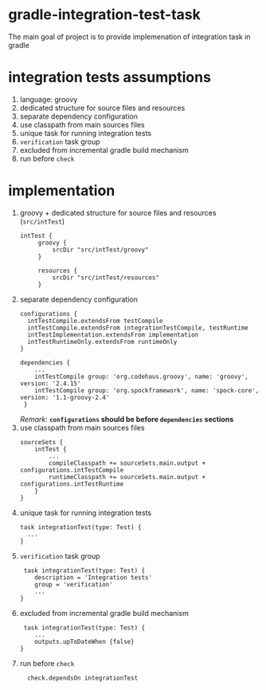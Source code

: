 # gradle-integration-test-task
The main goal of project is to provide implemenation of integration task in gradle

# integration tests assumptions
1. language: groovy
1. dedicated structure for source files and resources
1. separate dependency configuration
1. use classpath from main sources files
1. unique task for running integration tests
1. `verification` task group
1. excluded from incremental gradle build mechanism
1. run before `check`

# implementation 
1. groovy + dedicated structure for source files and resources (`src/intTest`)
   ```
   intTest {
        groovy {
            srcDir "src/intTest/groovy"
        }

        resources {
            srcDir "src/intTest/resources"
        }
   ```
1. separate dependency configuration
   ```
   configurations {
     intTestCompile.extendsFrom testCompile
     intTestCompile.extendsFrom integrationTestCompile, testRuntime
     intTestImplementation.extendsFrom implementation
     intTestRuntimeOnly.extendsFrom runtimeOnly
   }
   
   dependencies {
       ...
       intTestCompile group: 'org.codehaus.groovy', name: 'groovy', version: '2.4.15'
       intTestCompile group: 'org.spockframework', name: 'spock-core', version: '1.1-groovy-2.4'
    }
    ```
    _Remark_: **`configurations` should be before `dependencies` sections**
1. use classpath from main sources files
   ```
   sourceSets {
       intTest {
           ...
           compileClasspath += sourceSets.main.output + configurations.intTestCompile
           runtimeClasspath += sourceSets.main.output + configurations.intTestRuntime
       }
   }
   ```
1. unique task for running integration tests
   ```
   task integrationTest(type: Test) {
     ...
   }
   ```
1. `verification` task group
   ```
    task integrationTest(type: Test) {
       description = 'Integration tests'
       group = 'verification'
       ...
   }
   ```
1. excluded from incremental gradle build mechanism
   ```
    task integrationTest(type: Test) {
       ...
       outputs.upToDateWhen {false}
   }
   ```
1. run before `check`
   ```
     check.dependsOn integrationTest
   ```
